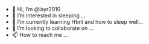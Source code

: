 - 👋 Hi, I’m @layr2010
- 👀 I’m interested in sleeping ...
- 🌱 I’m currently learning Html and how to sleep well...
- 💞️ I’m looking to collaborate on ...
- 📫 How to reach me ...

<!---
layr2010/layr2010 is a ✨ special ✨ repository because its `README.md` (this file) appears on your GitHub profile.
You can click the Preview link to take a look at your changes.
--->
